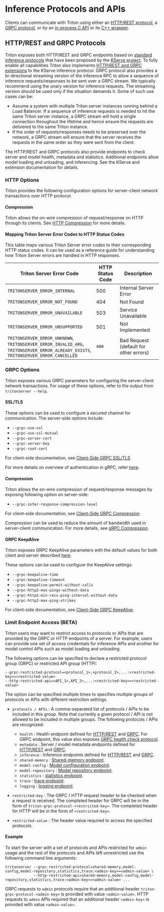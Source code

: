 <!--
# Copyright 2018-2023, NVIDIA CORPORATION & AFFILIATES. All rights reserved.
#
# Redistribution and use in source and binary forms, with or without
# modification, are permitted provided that the following conditions
# are met:
#  * Redistributions of source code must retain the above copyright
#    notice, this list of conditions and the following disclaimer.
#  * Redistributions in binary form must reproduce the above copyright
#    notice, this list of conditions and the following disclaimer in the
#    documentation and/or other materials provided with the distribution.
#  * Neither the name of NVIDIA CORPORATION nor the names of its
#    contributors may be used to endorse or promote products derived
#    from this software without specific prior written permission.
#
# THIS SOFTWARE IS PROVIDED BY THE COPYRIGHT HOLDERS ``AS IS'' AND ANY
# EXPRESS OR IMPLIED WARRANTIES, INCLUDING, BUT NOT LIMITED TO, THE
# IMPLIED WARRANTIES OF MERCHANTABILITY AND FITNESS FOR A PARTICULAR
# PURPOSE ARE DISCLAIMED.  IN NO EVENT SHALL THE COPYRIGHT OWNER OR
# CONTRIBUTORS BE LIABLE FOR ANY DIRECT, INDIRECT, INCIDENTAL, SPECIAL,
# EXEMPLARY, OR CONSEQUENTIAL DAMAGES (INCLUDING, BUT NOT LIMITED TO,
# PROCUREMENT OF SUBSTITUTE GOODS OR SERVICES; LOSS OF USE, DATA, OR
# PROFITS; OR BUSINESS INTERRUPTION) HOWEVER CAUSED AND ON ANY THEORY
# OF LIABILITY, WHETHER IN CONTRACT, STRICT LIABILITY, OR TORT
# (INCLUDING NEGLIGENCE OR OTHERWISE) ARISING IN ANY WAY OUT OF THE USE
# OF THIS SOFTWARE, EVEN IF ADVISED OF THE POSSIBILITY OF SUCH DAMAGE.
-->

# Inference Protocols and APIs

Clients can communicate with Triton using either an [HTTP/REST
protocol](#httprest-and-grpc-protocols), a [GRPC
protocol](#httprest-and-grpc-protocols), or by an [in-process C
API](inprocess_c_api.md#in-process-triton-server-api) or its
[C++ wrapper](https://github.com/triton-inference-server/developer_tools/tree/main/server).

## HTTP/REST and GRPC Protocols

Triton exposes both HTTP/REST and GRPC endpoints based on [standard
inference
protocols](https://github.com/kserve/kserve/tree/master/docs/predict-api/v2)
that have been proposed by the [KServe
project](https://github.com/kserve). To fully enable all capabilities
Triton also implements [HTTP/REST and GRPC
extensions](https://github.com/triton-inference-server/server/tree/main/docs/protocol)
to the KServe inference protocol. GRPC protocol also provides a
bi-directional streaming version of the inference RPC to allow a
sequence of inference requests/responses to be sent over a
GRPC stream. We typically recommend using the unary version for
inference requests. The streaming version should be used only if the
situation demands it. Some of such use cases can be:

* Assume a system with multiple Triton server instances running
  behind a Load Balancer. If a sequence of inference requests is
  needed to hit the same Triton server instance, a GRPC stream
  will hold a single connection throughout the lifetime and hence
  ensure the requests are delivered to the same Triton instance.
* If the order of requests/responses needs to be preserved over
  the network, a GRPC stream will ensure that the server receives
  the requests in the same order as they were sent from the
  client.

The HTTP/REST and GRPC protocols also provide endpoints to check
server and model health, metadata and statistics. Additional
endpoints allow model loading and unloading, and inferencing. See
the KServe and extension documentation for details.

### HTTP Options
Triton provides the following configuration options for server-client network transactions over HTTP protocol.

#### Compression

Triton allows the on-wire compression of request/response on HTTP through its clients. See [HTTP Compression](../client/README.md#compression) for more details.
 
#### Mapping Triton Server Error Codes to HTTP Status Codes

This table maps various Triton Server error codes to their corresponding HTTP status
codes. It can be used as a reference guide for understanding how Triton Server errors
are handled in HTTP responses.


| Triton Server Error Code                      | HTTP Status Code   | Description          |
| ----------------------------------------------| -------------------| ---------------------|
| `TRITONSERVER_ERROR_INTERNAL`                 | 500                | Internal Server Error|
| `TRITONSERVER_ERROR_NOT_FOUND`                | 404                | Not Found            |
| `TRITONSERVER_ERROR_UNAVAILABLE`              | 503                | Service Unavailable  |
| `TRITONSERVER_ERROR_UNSUPPORTED`              | 501                | Not Implemented      |
| `TRITONSERVER_ERROR_UNKNOWN`,<br>`TRITONSERVER_ERROR_INVALID_ARG`,<br>`TRITONSERVER_ERROR_ALREADY_EXISTS`,<br>`TRITONSERVER_ERROR_CANCELLED` | `400` | Bad Request (default for other errors)      |

### GRPC Options
Triton exposes various GRPC parameters for configuring the server-client network transactions. For usage of these options, refer to the output from `tritonserver --help`.

#### SSL/TLS

These options can be used to configure a secured channel for communication. The server-side options include:

* `--grpc-use-ssl`
* `--grpc-use-ssl-mutual`
* `--grpc-server-cert`
* `--grpc-server-key`
* `--grpc-root-cert`

For client-side documentation, see [Client-Side GRPC SSL/TLS](../client/README.md#ssltls)

For more details on overview of authentication in gRPC, refer [here](https://grpc.io/docs/guides/auth/).

#### Compression

Triton allows the on-wire compression of request/response messages by exposing following option on server-side:

* `--grpc-infer-response-compression-level`

For client-side documentation, see [Client-Side GRPC Compression](../client/README.md#compression-1)

Compression can be used to reduce the amount of bandwidth used in server-client communication. For more details, see [gRPC Compression](https://grpc.github.io/grpc/core/md_doc_compression.html).

#### GRPC KeepAlive

Triton exposes GRPC KeepAlive parameters with the default values for both
client and server described [here](https://github.com/grpc/grpc/blob/master/doc/keepalive.md).

These options can be used to configure the KeepAlive settings:

* `--grpc-keepalive-time`
* `--grpc-keepalive-timeout`
* `--grpc-keepalive-permit-without-calls`
* `--grpc-http2-max-pings-without-data`
* `--grpc-http2-min-recv-ping-interval-without-data`
* `--grpc-http2-max-ping-strikes`

For client-side documentation, see [Client-Side GRPC KeepAlive](../client/README.md#grpc-keepalive).

### Limit Endpoint Access (BETA)

Triton users may want to restrict access to protocols or APIs that are
provided by the GRPC or HTTP endpoints of a server. For example, users
can provide one set of access credentials for inference APIs and
another for model control APIs such as model loading and unloading.

The following options can be specified to declare a restricted
protocol group (GRPC) or restricted API group (HTTP):

```
--grpc-restricted-protocol=<protocol_1>,<protocol_2>,...:<restricted-key>=<restricted-value>
--http-restricted-api=<API_1>,API_2>,...:<restricted-key>=<restricted-value>
```

The option can be specified multiple times to specifies multiple groups of
protocols or APIs with different restriction settings.

* `protocols / APIs` : A comma-separated list of protocols / APIs to be included in this
group. Note that currently a given protocol / API is not allowed to be included in
multiple groups. The following protocols / APIs are recognized:

  * `health` : Health endpoint defined for [HTTP/REST](https://github.com/kserve/kserve/blob/master/docs/predict-api/v2/required_api.md#health) and [GRPC](https://github.com/kserve/kserve/blob/master/docs/predict-api/v2/required_api.md#health-1). For GRPC endpoint, this value also exposes [GRPC health check protocol](https://github.com/triton-inference-server/common/blob/main/protobuf/health.proto).
  * `metadata` : Server / model metadata endpoints defined for [HTTP/REST](https://github.com/kserve/kserve/blob/master/docs/predict-api/v2/required_api.md#server-metadata) and [GRPC](https://github.com/kserve/kserve/blob/master/docs/predict-api/v2/required_api.md#server-metadata-1).
  * `inference` : Inference endpoints defined for [HTTP/REST](https://github.com/kserve/kserve/blob/master/docs/predict-api/v2/required_api.md#inference) and [GRPC](https://github.com/kserve/kserve/blob/master/docs/predict-api/v2/required_api.md#inference-1).
  * `shared-memory` : [Shared-memory endpoint](../protocol/extension_shared_memory.md).
  * `model-config` : [Model configuration endpoint](../protocol/extension_model_configuration.md).
  * `model-repository` : [Model repository endpoint](../protocol/extension_model_repository.md).
  * `statistics` : [statistics endpoint](../protocol/extension_statistics.md).
  * `trace` : [trace endpoint](../protocol/extension_trace.md).
  * `logging` : [logging endpoint](../protocol/extension_logging.md).

* `restricted-key` : The GRPC / HTTP request header
to be checked when a request is received. The
completed header for GRPC will be in the form of
`triton-grpc-protocol-<restricted-key>`. The completed header for HTTP
will be in the form of `<restricted-key>`.

* `restricted-value` : The header value required to access the specified protocols.

#### Example

To start the server with a set of protocols and APIs restricted for
`admin` usage and the rest of the protocols and APIs left unrestricted
use the following command line arguments:


```
tritonserver --grpc-restricted-protocol=shared-memory,model-config,model-repository,statistics,trace:<admin-key>=<admin-value> \
             --http-restricted-api=shared-memory,model-config,model-repository,statistics,trace:<admin-key>=<admin-value> ...
```

GRPC requests to `admin` protocols require that an additional header
`triton-grpc-protocol-<admin-key>` is provided with value
`<admin-value>`. HTTP requests to `admin` APIs required that an
additional header `<admin-key>` is provided with value `<admin-value>`.


